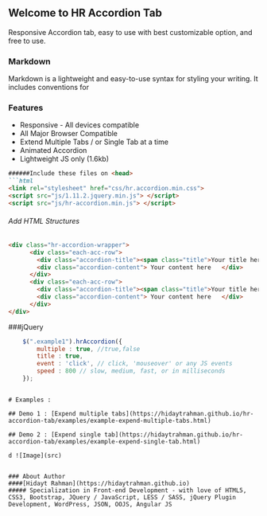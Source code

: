 ## Welcome to HR Accordion Tab

Responsive Accordion tab, easy to use with best customizable option, and free to use.

### Markdown

Markdown is a lightweight and easy-to-use syntax for styling your writing. It includes conventions for

### Features
- Responsive  - All devices compatible
- All Major Browser Compatible
- Extend Multiple Tabs / or Single Tab at a time
- Animated Accordion
- Lightweight JS only (1.6kb)

```markdown
######Include these files on <head>
```html
<link rel="stylesheet" href="css/hr.accordion.min.css">
<script src="js/1.11.2.jquery.min.js"> </script>
<script src="js/hr-accordion.min.js"> </script>
```
###### Add HTML Structures
```html
<div class="hr-accordion-wrapper">
	  <div class="each-acc-row">
		<div class="accordion-title"><span class="title">Your title here</span></div>
		<div class="accordion-content"> Your content here	</div>
	  </div>
	  <div class="each-acc-row">
		<div class="accordion-title"><span class="title">Your title here</span></div>
		<div class="accordion-content"> Your content here	</div>
	  </div>
</div>
```
	
###jQuery
```javascript
	$(".example1").hrAccordion({ 
		multiple : true, //true,false
		title : true,
		event : 'click', // click, 'mouseover' or any JS events
		speed : 800 // slow, medium, fast, or in milliseconds
	});
```

```

# Examples :

## Demo 1 : [Expend multiple tabs](https://hidaytrahman.github.io/hr-accordion-tab/examples/example-expend-multiple-tabs.html)

## Demo 2 : [Expend single tab](https://hidaytrahman.github.io/hr-accordion-tab/examples/example-expend-single-tab.html)

d ![Image](src)


### About Author
####[Hidayt Rahman](https://hidaytrahman.github.io)
##### Specialization in Front-end Development - with love of HTML5, CSS3, Bootstrap, JQuery / JavaScript, LESS / SASS, jQuery Plugin Development, WordPress, JSON, OOJS, Angular JS

